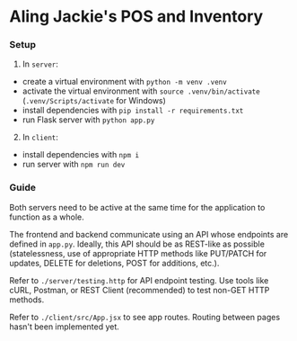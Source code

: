# Aling Jackie's POS and Inventory

### Setup

1. In `server`:

- create a virtual environment with `python -m venv .venv`
- activate the virtual environment with `source .venv/bin/activate` (`.venv/Scripts/activate` for Windows)
- install dependencies with `pip install -r requirements.txt`
- run Flask server with `python app.py`

2. In `client`:

- install dependencies with `npm i`
- run server with `npm run dev`

### Guide

Both servers need to be active at the same time for the application to function as a whole.

The frontend and backend communicate using an API whose endpoints are defined in `app.py`. Ideally, this API should be as REST-like as possible (statelessness, use of appropriate HTTP methods like PUT/PATCH for updates, DELETE for deletions, POST for additions, etc.).

Refer to `./server/testing.http` for API endpoint testing. Use tools like cURL, Postman, or REST Client (recommended) to test non-GET HTTP methods.

Refer to `./client/src/App.jsx` to see app routes. Routing between pages hasn't been implemented yet.
